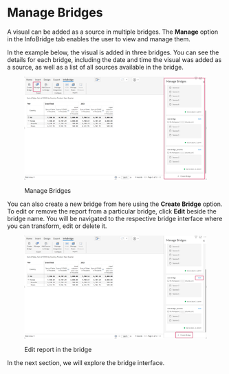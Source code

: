 # Manage Bridges

A visual can be added as a source in multiple bridges. The **Manage** option in the InfoBridge tab enables the user to view and manage them.

In the example below, the visual is added in three bridges. You can see the details for each bridge, including the date and time the visual was added as a source, as well as a list of all sources available in the bridge.

<figure><img src="../.gitbook/assets/image (18) (1).png" alt=""><figcaption><p>Manage Bridges</p></figcaption></figure>

You can also create a new bridge from here using the **Create Bridge** option. To edit or remove the report from a particular bridge, click **Edit** beside the bridge name. You will be navigated to the respective bridge interface where you can transform, edit or delete it.

<figure><img src="../.gitbook/assets/image (19) (1).png" alt=""><figcaption><p>Edit report in the bridge</p></figcaption></figure>

In the next section, we will explore the bridge interface.
